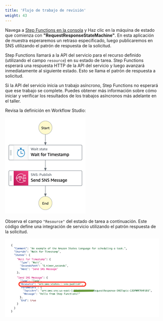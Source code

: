 ```yaml
---
title: 'Flujo de trabajo de revisión'
weight: 43
---
```


Navega a [Step Functions en la consola](https://console.aws.amazon.com/states/home) y Haz clic en la máquina de estado que comienza con **"RequestResponseStateMachine"**. En esta aplicación de muestra esperaremos un retraso especificado, luego publicaremos en SNS utilizando el patrón de respuesta de la solicitud.

Step Functions llamará a la API del servicio para el recurso definido (utilizando el campo `resource`) en su estado de tarea. Step Functions esperará una respuesta HTTP de la API del servicio y luego avanzará inmediatamente al siguiente estado. Esto se llama el patrón de respuesta a solicitud.

Si la API del servicio inicia un trabajo asíncrono, Step Functions no esperará que ese trabajo se complete. Puedes obtener más información sobre cómo iniciar y verificar los resultados de los trabajos asíncronos más adelante en el taller.

Revisa la definición en Workflow Studio:

![Module 2 Workflow](/static/img/module-2/workflow.png)

Observa el campo `"Resource"` del estado de tarea a continuación. Este código define una integración de servicio utilizando el patrón respuesta de la solicitud.

![Module 2 Code](/static/img/module-2/code.png)

